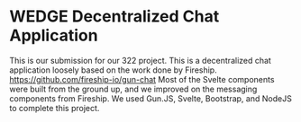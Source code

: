 # WEDGE Decentralized Chat Application
This is our submission for our 322 project. This is a decentralized chat application loosely based on the work done by Fireship. https://github.com/fireship-io/gun-chat Most of the Svelte components were built from the ground up, and we improved on the messaging components from Fireship. We used Gun.JS, Svelte, Bootstrap, and NodeJS to complete this project.
